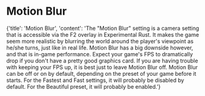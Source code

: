 
# Motion Blur

{'title': 'Motion Blur', 'content': 'The "Motion Blur" setting is a camera setting that is accessible via the F2 overlay in Experimental Rust. It makes the game seem more realistic by blurring the world around the player\'s viewpoint as he/she turns, just like in real life. Motion Blur has a big downside however, and that is in-game performance. Expect your game\'s FPS to dramatically drop if you don\'t have a pretty good graphics card. If you are having trouble with keeping your FPS up, it is best just to leave Motion Blur off. Motion Blur can be off or on by default, depending on the preset of your game before it starts. For the Fastest and Fast settings, it will probably be disabled by default. For the Beautiful preset, it will probably be enabled.'}
